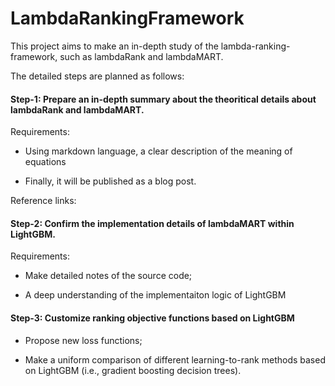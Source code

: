 # LambdaRankingFramework

This project aims to make an in-depth study of the lambda-ranking-framework, such as lambdaRank and lambdaMART.

The detailed steps are planned as follows:

#### Step-1: Prepare an in-depth summary about the theoritical details about lambdaRank and lambdaMART.

Requirements:
- Using markdown language, a clear description of the meaning of equations

- Finally, it will be published as a blog post.

Reference links:


#### Step-2: Confirm the implementation details of lambdaMART within LightGBM.
Requirements:
- Make detailed notes of the source code;

- A deep understanding of the implementaiton logic of LightGBM

#### Step-3: Customize ranking objective functions based on LightGBM
- Propose new loss functions;

- Make a uniform comparison of different learning-to-rank methods based on LightGBM (i.e., gradient boosting decision trees).
